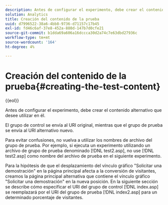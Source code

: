 ```yaml
---
description: Antes de configurar el experimento, debe crear el contenido alternativo que desee utilizar en él.
solution: Analytics
title: Creación del contenido de la prueba
uuid: d7996522-38a6-4bb8-9736-d71157c17b45
exl-id: fd46c6af-37e8-452a-880d-147b7d0cfe21
source-git-commit: b1dda69a606a16dccca30d2a74c7e63dbd27936c
workflow-type: tm+mt
source-wordcount: '164'
ht-degree: 4%

---
```


# Creación del contenido de la prueba{#creating-the-test-content}

{{eol}}

Antes de configurar el experimento, debe crear el contenido alternativo que desee utilizar en él.

El grupo de control se envía al URI original, mientras que el grupo de prueba se envía al URI alternativo nuevo.

Para evitar confusiones, no vuelva a utilizar los nombres de archivo del grupo de prueba. Por ejemplo, si ejecuta un experimento utilizando un archivo de grupo de prueba denominado [!DNL test2.asp], no use [!DNL test2.asp] como nombre del archivo de prueba en el siguiente experimento.

Para la hipótesis de que el desplazamiento del vínculo gráfico &quot;Solicitar una demostración&quot; en la página principal afecta a la conversión de visitantes, creamos la página principal alternativa que contiene el vínculo gráfico &quot;Solicitar una demostración&quot; en la nueva posición. En la siguiente sección se describe cómo especificar el URI del grupo de control [!DNL index.asp] se reemplazará por el URI del grupo de prueba [!DNL index2.asp] para un determinado porcentaje de visitantes.
